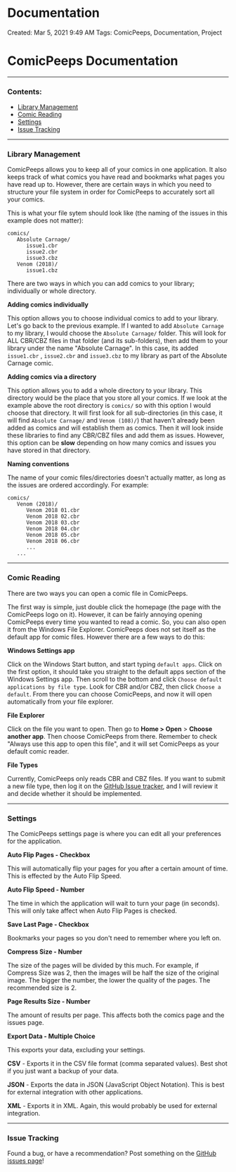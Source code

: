 # Documentation

Created: Mar 5, 2021 9:49 AM
Tags: ComicPeeps, Documentation, Project

# ComicPeeps Documentation

---

### Contents:

- [Library Management]()
- [Comic Reading]()
- [Settings]()
- [Issue Tracking]()

---

### Library Management

ComicPeeps allows you to keep all of your comics in one application. It also keeps track of what comics you have read and bookmarks what pages you have read up to. However, there are certain ways in which you need to structure your file system in order for ComicPeeps to accurately sort all your comics.

This is what your file sytem should look like (the naming of the issues in this example does not matter):

```
comics/
   Absolute Carnage/
      issue1.cbr
      issue2.cbr
      issue3.cbz
   Venom (2018)/
      issue1.cbz
```

There are two ways in which you can add comics to your library; individually or whole directory.

**Adding comics individually**

This option allows you to choose individual comics to add to your library. Let's go back to the previous example. If I wanted to add `Absolute Carnage` to my library, I would choose the `Absolute Carnage/` folder. This will look for ALL CBR/CBZ files in that folder (and its sub-folders), then add them to your library under the name "Absolute Carnage". In this case, its added `issue1.cbr` , `issue2.cbr` and `issue3.cbz`  to my library as part of the Absolute Carnage comic.

**Adding comics via a directory**

This option allows you to add a whole directory to your library. This directory would be the place that you store all your comics. If we look at the example above the root directory is `comics/` so with this option I would choose that directory. It will first look for all sub-directories (in this case, it will find `Absolute Carnage/` and `Venom (108)/`) that haven't already been added as comics and will establish them as comics. Then it will look inside these libraries to find any CBR/CBZ files and add them as issues. However, this option can be **slow** depending on how many comics and issues you have stored in that directory.

**Naming conventions**

The name of your comic files/directories doesn't actually matter, as long as the issues are ordered accordingly. For example:

```
comics/
   Venom (2018)/
      Venom 2018 01.cbr
      Venom 2018 02.cbr
      Venom 2018 03.cbr
      Venom 2018 04.cbr
      Venom 2018 05.cbr
      Venom 2018 06.cbr
      ...
   ...
```

---

### Comic Reading

There are two ways you can open a comic file in ComicPeeps.

The first way is simple, just double click the homepage (the page with the ComicPeeps logo on it). However, it can be fairly annoying opening ComicPeeps every time you wanted to read a comic. So, you can also open it from the Windows File Explorer. ComicPeeps does not set itself as the default app for comic files. However there are a few ways to do this:

**Windows Settings app**

Click on the Windows Start button, and start typing `default apps`. Click on the first option, it should take you straight to the default apps section of the Windows Settings app. Then scroll to the bottom and click `Choose default applications by file type`. Look for CBR and/or CBZ, then click `Choose a default`. From there you can choose ComicPeeps, and now it will open automatically from your file explorer.

**File Explorer**

Click on the file you want to open. Then go to **Home > Open** > **Choose another app**. Then choose ComicPeeps from there. Remember to check "Always use this app to open this file", and it will set ComicPeeps as your default comic reader.

**File Types**

Currently, ComicPeeps only reads CBR and CBZ files. If you want to submit a new file type, then log it on the [GitHub Issue tracker](https://github.com/kitric/comicpeeps/issues), and I will review it and decide whether it should be implemented.

---

### Settings

The ComicPeeps settings page is where you can edit all your preferences for the application.

**Auto Flip Pages - Checkbox**

This will automatically flip your pages for you after a certain amount of time. This is effected by the Auto Flip Speed.

**Auto Flip Speed - Number**

The time in which the application will wait to turn your page (in seconds). This will only take affect when Auto Flip Pages is checked.

**Save Last Page - Checkbox**

Bookmarks your pages so you don't need to remember where you left on.

**Compress Size - Number**

The size of the pages will be divided by this much. For example, if Compress Size was 2, then the images will be half the size of the original image. The bigger the number, the lower the quality of the pages. The recommended size is 2.

**Page Results Size - Number**

The amount of results per page. This affects both the comics page and the issues page.

**Export Data - Multiple Choice**

This exports your data, excluding your settings.

**CSV** - Exports it in the CSV file format (comma separated values). Best shot if you just want a backup of your data.

**JSON** - Exports the data in JSON (JavaScript Object Notation). This is best for external integration with other applications.

**XML** - Exports it in XML. Again, this would probably be used for external integration.

---

### Issue Tracking

Found a bug, or have a recommendation? Post something on the [GitHub issues page](https://github.com/kitric/comicpeeps/issues)!